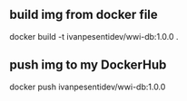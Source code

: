 ## build img from docker file
docker build -t ivanpesentidev/wwi-db:1.0.0 .

## push img to my DockerHub
docker push ivanpesentidev/wwi-db:1.0.0
